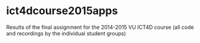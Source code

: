 # ict4dcourse2015apps
Results of the final assignment for the 2014-2015 VU ICT4D course (all code and recordings by the individual student groups)
